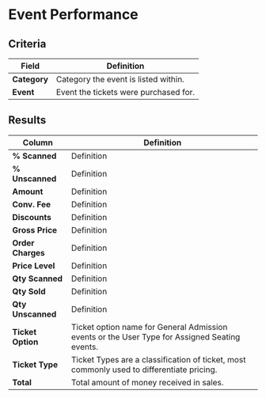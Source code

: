 # Event Performance

## Criteria

| **Field** | **Definition** |
| --- | --- |
| **Category** | Category the event is listed within. |
| **Event** | Event the tickets were purchased for. |

## Results

| **Column** | **Definition** |
| --- | --- |
| **% Scanned** | Definition |
| **% Unscanned** | Definition |
| **Amount** | Definition |
| **Conv. Fee** | Definition |
| **Discounts** | Definition |
| **Gross Price** | Definition |
| **Order Charges** | Definition |
| **Price Level** | Definition |
| **Qty Scanned** | Definition |
| **Qty Sold** | Definition |
| **Qty Unscanned** | Definition |
| **Ticket Option** | Ticket option name for General Admission events or the User Type for Assigned Seating events. |
| **Ticket Type** | Ticket Types are a classification of ticket, most commonly used to differentiate pricing. |
| **Total** | Total amount of money received in sales. |

